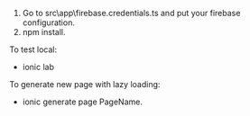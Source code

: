 1. Go to src\app\firebase.credentials.ts and put your firebase configuration.
2. npm install.

To test local:
- ionic lab

To generate new page with lazy loading:
- ionic generate page PageName.